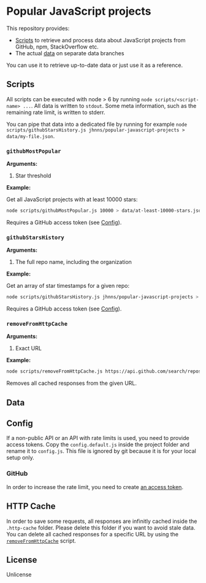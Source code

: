 # Popular JavaScript projects

This repository provides:

- [Scripts](#scripts) to retrieve and process data about JavaScript projects from GitHub, npm, StackOverflow etc.
- The actual [data](#data) on separate data branches

You can use it to retrieve up-to-date data or just use it as a reference.

## Scripts

All scripts can be executed with node > 6 by running `node scripts/<script-name> ...`. All data is written to `stdout`. Some meta information, such as the remaining rate limit, is written to stderr.

You can pipe that data into a dedicated file by running for example `node scripts/githubStarsHistory.js jhnns/popular-javascript-projects > data/my-file.json`.

### `githubMostPopular`

**Arguments:**

1. Star threshold

**Example:**

Get all JavaScript projects with at least 10000 stars:

```bash
node scripts/githubMostPopular.js 10000 > data/at-least-10000-stars.json
```

Requires a GitHub access token (see [Config](#config)).

### `githubStarsHistory`

**Arguments:**

1. The full repo name, including the organization

**Example:**

Get an array of star timestamps for a given repo:

```bash
node scripts/githubStarsHistory.js jhnns/popular-javascript-projects > data/star-history.json
```

Requires a GitHub access token (see [Config](#config)).

### `removeFromHttpCache`

**Arguments:**

1. Exact URL

**Example:**

```bash
node scripts/removeFromHttpCache.js https://api.github.com/search/repositories
```

Removes all cached responses from the given URL.

## Data

## Config

If a non-public API or an API with rate limits is used, you need to provide access tokens. Copy the `config.default.js` inside the project folder and rename it to `config.js`. This file is ignored by git because it is for your local setup only.

### GitHub

In order to increase the rate limit, you need to create [an access token](https://help.github.com/articles/creating-a-personal-access-token-for-the-command-line/).

## HTTP Cache

In order to save some requests, all responses are infinitly cached inside the `.http-cache` folder. Please delete this folder if you want to avoid stale data. You can delete all cached responses for a specific URL by using the [`removeFromHttpCache`](#removeFromHttpCache) script.

## License

Unlicense